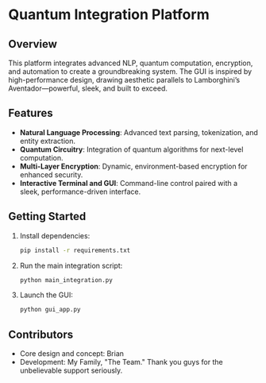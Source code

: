 # Quantum Integration Platform

## Overview
This platform integrates advanced NLP, quantum computation, encryption, and automation to create a groundbreaking system. The GUI is inspired by high-performance design, drawing aesthetic parallels to Lamborghini’s Aventador—powerful, sleek, and built to exceed.

## Features
- **Natural Language Processing**: Advanced text parsing, tokenization, and entity extraction.
- **Quantum Circuitry**: Integration of quantum algorithms for next-level computation.
- **Multi-Layer Encryption**: Dynamic, environment-based encryption for enhanced security.
- **Interactive Terminal and GUI**: Command-line control paired with a sleek, performance-driven interface.

## Getting Started
1. Install dependencies:
    ```bash
    pip install -r requirements.txt
    ```
2. Run the main integration script:
    ```bash
    python main_integration.py
    ```
3. Launch the GUI:
    ```bash
    python gui_app.py
    ```

## Contributors
- Core design and concept: Brian
- Development: My Family, "The Team." Thank you guys for the unbelievable support seriously.
